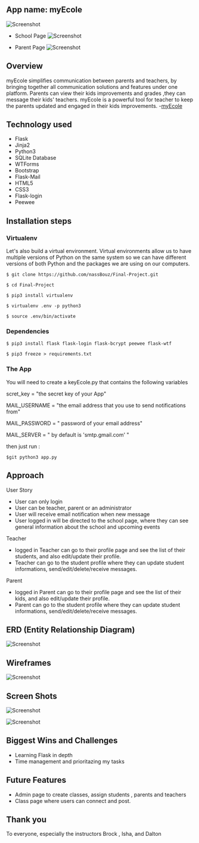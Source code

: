 ## App name: myEcole 
![Screenshot ](../master/myEcole.png)


- School Page
![Screenshot ](../master/schoolpage.png)

- Parent Page 
![Screenshot ](../master/parentPage.png)



## Overview
myEcole simplifies communication between parents and teachers, by bringing together all communication solutions and features under one platform. Parents can view their kids improvements and grades ,they can message their kids' teachers. myEcole is a powerful tool for teacher to keep the parents updated and engaged in their kids improvements. 
-[myEcole](https://myecole-flask.herokuapp.com/)

## Technology used
- Flask
- Jinja2
- Python3
- SQLite Database
- WTForms
- Bootstrap
- Flask-Mail
- HTML5
- CSS3
- Flask-login
- Peewee

## Installation steps

### Virtualenv
Let's also build a virtual environment. Virtual environments allow us to have multiple versions of Python on the same system so we can have different versions of both Python and the packages we are using on our computers.

```$ git clone https://github.com/nassBouz/Final-Project.git```

```$ cd Final-Project```

```$ pip3 install virtualenv```

```$ virtualenv .env -p python3```

```$ source .env/bin/activate```

### Dependencies 

```$ pip3 install flask flask-login flask-bcrypt peewee flask-wtf```

```$ pip3 freeze > requirements.txt```

### The App
You will need to create a keyEcole.py that contains the following variables

 scret_key = "the secret key of your App"
 
 MAIL_USERNAME = "the email address that you use to send notifications from"
 
 MAIL_PASSWORD = " password of your email address"
 
 MAIL_SERVER = " by default is 'smtp.gmail.com' "

then just run :

```$git python3 app.py```


## Approach

User Story
- User can only login
- User can be teacher, parent or an administrator
- User will receive email notification when new message
- User logged in will be directed to the school page, where they can see general information about the school and upcoming events

Teacher
- logged in Teacher can go to their profile page and see the list of their students, and also edit/update their profile.
- Teacher can go to the student profile where they can update student informations, send/edit/delete/receive messages.

Parent 
- logged in Parent can go to their profile page and see the list of their kids, and also edit/update their profile.
- Parent can go to the student profile where they can update student informations, send/edit/delete/receive messages.
 
## ERD (Entity Relationship Diagram)
 ![Screenshot ](../master/IMG_2566.JPG)
 
## Wireframes
 ![Screenshot ](../master/IMG_2863.JPG)
 
## Screen Shots 
![Screenshot ](../master/errorhandling.png)

![Screenshot ](../master/displayStudents.png)
 
## Biggest Wins and Challenges
- Learning Flask in depth
- Time management and prioritazing my tasks



## Future Features
- Admin page to create classes, assign students , parents and teachers
- Class page where users can connect and post.

## Thank you 
To everyone, especially the instructors Brock , Isha, and Dalton

